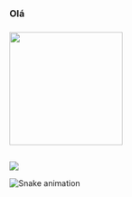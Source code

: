 ### Olá
###

<div>
  <!--
  <img height="180em" src="https://github-readme-stats.vercel.app/api?username=Julianavcarvalho&show_icons=true&theme=dark&include_all_commits=true&count_private=true"/> -->
  <img height="200rem" src="https://github-readme-stats.vercel.app/api/top-langs/?username=Juliana-senaisp&layout=compact&langs_count=16&theme=dark"/>
</div>

  ##
  
<div>
  <a href = "mailto:juliana.senaisp@gmail.com"><img src="https://img.shields.io/badge/Gmail-D14836?style=for-the-badge&logo=gmail&logoColor=white" target="_blank"></a> 


![Snake animation](https://github.com/Juliana-senaisp/Juliana-senaisp/blob/output/github-contribution-grid-snake.svg)
